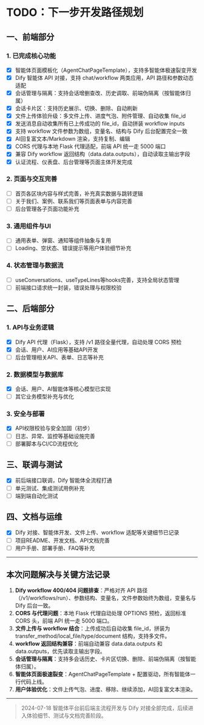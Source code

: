 # TODO：下一步开发路径规划

## 一、前端部分

### 1. 已完成核心功能
- [x] 智能体页面模板化（AgentChatPageTemplate），支持多智能体极速裂变开发
- [x] Dify 智能体 API 对接，支持 chat/workflow 两类应用，API 路径和参数动态适配
- [x] 会话管理与隔离：支持会话增删查改、历史调取、前端伪隔离（按智能体归属）
- [x] 会话卡片区：支持历史展示、切换、删除、自动刷新
- [x] 文件上传体验升级：多文件上传、进度气泡、附件管理、自动收集 file_id
- [x] 发送消息自动收集所有已上传成功的 file_id，自动拼装 workflow inputs
- [x] 支持 workflow 文件参数为数组，变量名、结构与 Dify 后台配置完全一致
- [x] AI回复富文本/Markdown 渲染，支持复制、编辑
- [x] CORS 代理与本地 Flask 代理适配，前端 API 统一走 5000 端口
- [x] 兼容 Dify workflow 返回结构（data.data.outputs），自动读取主输出字段
- [x] 认证流程、仪表盘、后台管理等页面主体开发完成

### 2. 页面与交互完善
- [ ] 首页各区块内容与样式完善，补充真实数据与跳转逻辑
- [ ] 关于我们、案例、联系我们等页面表单与内容完善
- [ ] 后台管理各子页面功能补充

### 3. 通用组件与UI
- [ ] 通用表单、弹窗、通知等组件抽象与复用
- [ ] Loading、空状态、错误提示等用户体验细节补充

### 4. 状态管理与数据流
- [ ] useConversations、useTypeLines等hooks完善，支持全局状态管理
- [ ] 前端接口请求统一封装，错误处理与权限校验

## 二、后端部分

### 1. API与业务逻辑
- [x] Dify API 代理（Flask），支持 /v1 路径全量代理，自动处理 CORS 预检
- [x] 会话、用户、AI应用等基础API开发
- [ ] 后台管理相关API、表单、日志等补充

### 2. 数据模型与数据库
- [x] 会话、用户、AI智能体等核心模型已实现
- [ ] 其它业务模型补充与优化

### 3. 安全与部署
- [x] API权限校验与安全加固（初步）
- [ ] 日志、异常、监控等基础设施完善
- [ ] 部署脚本与CI/CD流程优化

## 三、联调与测试
- [x] 前后端接口联调，Dify 智能体全流程打通
- [ ] 单元测试、集成测试用例补充
- [ ] 端到端自动化测试

## 四、文档与运维
- [x] Dify 对接、智能体开发、文件上传、workflow 适配等关键细节已记录
- [ ] 项目README、开发文档、API文档完善
- [ ] 用户手册、部署手册、FAQ等补充

---

## 本次问题解决与关键方法记录

1. **Dify workflow 400/404 问题排查**：严格对齐 API 路径（/v1/workflows/run）、参数结构、变量名，文件参数始终为数组，变量名与 Dify 后台一致。
2. **CORS 与代理问题**：本地 Flask 代理自动处理 OPTIONS 预检，返回标准 CORS 头，前端 API 统一走 5000 端口。
3. **文件上传与 workflow 结合**：上传成功后自动收集 file_id，拼装为 transfer_method/local_file/type/document 结构，支持多文件。
4. **workflow 返回结构兼容**：前端自动兼容 data.data.outputs 和 data.outputs，优先读取主输出字段。
5. **会话管理与隔离**：支持多会话历史、卡片区切换、删除、前端伪隔离（按智能体归属）。
6. **智能体页面极速裂变**：AgentChatPageTemplate + 配置驱动，所有智能体一行代码上线。
7. **用户体验优化**：文件上传气泡、进度、移除、继续添加，AI回复富文本渲染。

---

> 2024-07-18  智能体平台前后端主流程开发与 Dify 对接全部完成，后续进入体验细节、测试与文档完善阶段。
